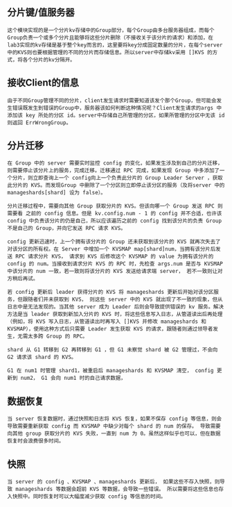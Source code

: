 ## 分片键/值服务器
    这个模块实现的是一个分片kv存储中的Group部分，每个Group由多台服务器组成，而每个Group负责一个或多个分片且能够将这些分片删除（不接收关于该分片的请求）和添加，在lab3实现的kv存储是基于整个key而言的，这里要将key分成固定数量的分片，在每个server中的KVS则也要根据管理的不同的分片而存储信息。所以server中存储kv采用 []KVS 的方式，将各个分片的kv分隔开。

## 接收Client的信息
    由于不同Group管理不同的分片，client发生请求时需要知道该发个那个Group，但可能会发生错误既发生到错误的Group中，服务器该如何判断这种情况呢？Client发生请求的args 中添加该 key 所处的分区 id。server中存储自己所管理的分区，如果所管理的分区中无该 id 则返回 ErrWrongGroup。

## 分片迁移
    在 Group 中的 server 需要实时监控 config 的变化，如果发生涉及到自己的分片迁移，则需要停止该分片上的服务，完成迁移。迁移通过 RPC 完成，如果发现 Group 中多添加了一个分片，则立即查询上一个 config向上一个负责此分片的 Group Leader Server ，获取此分片的 KVS。而发现Group 中删除了一个分区则立即停止该分区的服务（及将server 中的 manageshards[shard] 设为 false）。

    分片迁移过程中，需要向其他 Group 获取分片的 KVS。但该向哪一个 Group 发送 RPC 则需要看 之前的 config 信息。但是 kv.config.num - 1 的 config 并不合适，也许该 config 中负责该分片的仍是自己，所以应该遍历之前的 config 找到该分片的负责 Group 不是自己的 Group，并向它发送 RPC 请求 KVS。

    config 更新迅速时，上一个拥有该分片的 Group 还未获取到该分片的 KVS 就再次失去了对该分区的所有权。在 Server 中增加一个 KVSMAP map[shard]num，当拥有该分片后发送 RPC 请求分片 KVS， 请求到 KVS 后修改这个 KVSMAP 的 value 为拥有该分片的 config 的 num。当接收到请求分片 KVS 的 RPC 时，先检查 args.num 是否与 KVSMAP 中该分片的 num 一致，若一致则将该分片的 KVS 发送给请求端 server， 若不一致则让对方稍后再试。

    若 config 更新后 leader 获得分片的 KVS 将 manageshards 更新后开始对该分区服务，但跟随者们并未获取到 KVS， 则这些 server 中的 KVS 就出现了不一致的现象，但从日志中是无法发现的。当其他 server 成为 Leader 后则会导致提供错误的 kv 服务。解决方法是当 leader 获取到新加入分片的 KVS 时，将这些信息写入日志，从管道读出后再处理（例如，将 KVS 写入日志，从管道读出时再写入 []KVS 并修改 manageshards 和 KVSMAP），使用这种方式后只需要 Leader 发生获取 KVS 的请求，跟随者则通过领导者发生，无需太多跨 Group 的 RPC。

    shard 从 G1 转移到 G2 再转移到 G1 ，但 G1 未察觉 shard 被 G2 管理过，不会向 G2 请求该 shard 的 KVS。

    G1 在 num1 时管理 shard1，被重启后 manageshards 和 KVSMAP 清空， config 更新到 num2， G1 会向 num1 时的自己请求数据，

## 数据恢复
    当 server 恢复数据时，通过快照和日志将 KVS 恢复，如果不保存 config 等信息，则会导致需要重新获取 config 而 KVSMAP 中缺少对每个 shard 的 num 的保存。 导致需要向其他 group 获取分片的 KVS 失败，一直到 num 为 0。虽然这样似乎也可以，但在数据恢复时会浪费很多时间。

## 快照
    当 server 的 config 、KVSMAP 、manageshards 更新后， 如果这些不存入快照，则导致 manageshards 等数据会超前 KVS 等数据，会导致一些错误。 所以需要将这些信息也存入快照中。同时恢复时可以大幅度减少获取 config 等信息的时间。